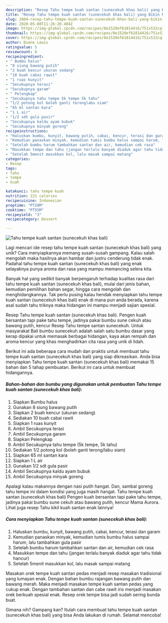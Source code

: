 ```yaml
---
description: "Resep Tahu tempe kuah santan (sunecekuh khas bali) yang Bikin Ngiler"
title: "Resep Tahu tempe kuah santan (sunecekuh khas bali) yang Bikin Ngiler"
slug: 2804-resep-tahu-tempe-kuah-santan-sunecekuh-khas-bali-yang-bikin-ngiler
date: 2020-05-08T11:26:20.404Z
image: https://img-global.cpcdn.com/recipes/0e1520ef61814416/751x532cq70/tahu-tempe-kuah-santan-sunecekuh-khas-bali-foto-resep-utama.jpg
thumbnail: https://img-global.cpcdn.com/recipes/0e1520ef61814416/751x532cq70/tahu-tempe-kuah-santan-sunecekuh-khas-bali-foto-resep-utama.jpg
cover: https://img-global.cpcdn.com/recipes/0e1520ef61814416/751x532cq70/tahu-tempe-kuah-santan-sunecekuh-khas-bali-foto-resep-utama.jpg
author: Duane Lewis
ratingvalue: 5
reviewcount: 8
recipeingredient:
- " Bumbu halus"
- "8 siung bawang putih"
- "2 buah kencur ukuran sedang"
- "10 buah cabai rawit"
- "1 ruas kunyit"
- "Secukupnya terasi"
- "Secukupnya garam"
- " Pelengkap"
- "Secukupnya tahu tempe 5k tempe 5k tahu"
- "1/2 potong kol boleh ganti teronglabu siam"
- "65 ml santan kara"
- "1 L air"
- "1/2 sdt gula pasir"
- "Secukupnya kaldu ayam bubuk"
- "Secukupnya minyak goreng"
recipeinstructions:
- "Haluskan bumbu, kunyit, bawang putih, cabai, kencur, terasi dan garam"
- "Kemudian panaskan minyak, kemudian tumis bumbu halus sampai harum, lalu tambahkan gula pasir"
- "Setelah bumbu harum tambahkan santan dan air, kemudian cek rasa"
- "Masukkan tempe dan tahu (jangan terlalu banyak diaduk agar tahu tidak hancur)"
- "Setelah 5menit masukkan kol, lalu masak sampai matang"
categories:
- Resep
tags:
- tahu
- tempe
- kuah

katakunci: tahu tempe kuah 
nutrition: 221 calories
recipecuisine: Indonesian
preptime: "PT28M"
cooktime: "PT55M"
recipeyield: "3"
recipecategory: Dessert

---
```



![Tahu tempe kuah santan (sunecekuh khas bali)](https://img-global.cpcdn.com/recipes/0e1520ef61814416/751x532cq70/tahu-tempe-kuah-santan-sunecekuh-khas-bali-foto-resep-utama.jpg)

Lagi mencari ide resep tahu tempe kuah santan (sunecekuh khas bali) yang unik? Cara menyiapkannya memang susah-susah gampang. Kalau salah mengolah maka hasilnya akan hambar dan justru cenderung tidak enak. Padahal tahu tempe kuah santan (sunecekuh khas bali) yang enak selayaknya punya aroma dan rasa yang mampu memancing selera kita.

Banyak hal yang sedikit banyak berpengaruh terhadap kualitas rasa dari tahu tempe kuah santan (sunecekuh khas bali), mulai dari jenis bahan, kemudian pemilihan bahan segar, hingga cara mengolah dan menghidangkannya. Tak perlu pusing kalau hendak menyiapkan tahu tempe kuah santan (sunecekuh khas bali) enak di mana pun anda berada, karena asal sudah tahu triknya maka hidangan ini mampu menjadi sajian spesial.

Resep Tahu tempe kuah santan (sunecekuh khas bali). Pengen kuah bersantan tapi pake tahu tempe, jadinya pakai bumbu sune cekuh atau bawang putih, kencur Resep Tahu tempe santan sunecekuh. Untuk masyarakat Bali bumbu sunecekuh adalah salah satu bumbu dasar yang kerap dipakai untuk memasak berbagai hidangan, kaya akan rempah dan aroma kencur yang khas menghadirkan cita rasa yang unik di lidah.


Berikut ini ada beberapa cara mudah dan praktis untuk membuat tahu tempe kuah santan (sunecekuh khas bali) yang siap dikreasikan. Anda bisa menyiapkan Tahu tempe kuah santan (sunecekuh khas bali) memakai 15 bahan dan 5 tahap pembuatan. Berikut ini cara untuk membuat hidangannya.

<!--inarticleads1-->

##### Bahan-bahan dan bumbu yang digunakan untuk pembuatan Tahu tempe kuah santan (sunecekuh khas bali):

1. Siapkan  Bumbu halus
1. Gunakan 8 siung bawang putih
1. Siapkan 2 buah kencur (ukuran sedang)
1. Sediakan 10 buah cabai rawit
1. Siapkan 1 ruas kunyit
1. Ambil Secukupnya terasi
1. Ambil Secukupnya garam
1. Siapkan  Pelengkap
1. Ambil Secukupnya tahu tempe (5k tempe, 5k tahu)
1. Sediakan 1/2 potong kol (boleh ganti terong/labu siam)
1. Siapkan 65 ml santan kara
1. Siapkan 1 L air
1. Gunakan 1/2 sdt gula pasir
1. Ambil Secukupnya kaldu ayam bubuk
1. Ambil Secukupnya minyak goreng


Apalagi kalau makannya dengan nasi putih hangat. Dan, sambal goreng tahu tempe ini dalam kondisi yang juga masih hangat. Tahu tempe kuah santan (sunecekuh khas bali) Pengen kuah bersantan tapi pake tahu tempe, jadinya pakai bumbu sune cekuh atau bawang putih, kencur Mama Aurora. Lihat juga resep Tahu kikil kuah santan enak lainnya! 

<!--inarticleads2-->

##### Cara menyiapkan Tahu tempe kuah santan (sunecekuh khas bali):

1. Haluskan bumbu, kunyit, bawang putih, cabai, kencur, terasi dan garam
1. Kemudian panaskan minyak, kemudian tumis bumbu halus sampai harum, lalu tambahkan gula pasir
1. Setelah bumbu harum tambahkan santan dan air, kemudian cek rasa
1. Masukkan tempe dan tahu (jangan terlalu banyak diaduk agar tahu tidak hancur)
1. Setelah 5menit masukkan kol, lalu masak sampai matang


Masakan orek tempe kuah santan pedas menjadi resep masakan tradisional yang lumayan enak. Dengan bahan bumbu rajangan bawang putih dan bawang merah. Maka menjadi masakan tempe kuah santan pedas yang cukup enak. Dengan tambahan santan dan cabe rawit iris menjadi masakan orek berkuah spesial enak. Resep orek tempe bisa jadi sudah sering bunda buat. 

Gimana nih? Gampang kan? Itulah cara membuat tahu tempe kuah santan (sunecekuh khas bali) yang bisa Anda lakukan di rumah. Selamat mencoba!
